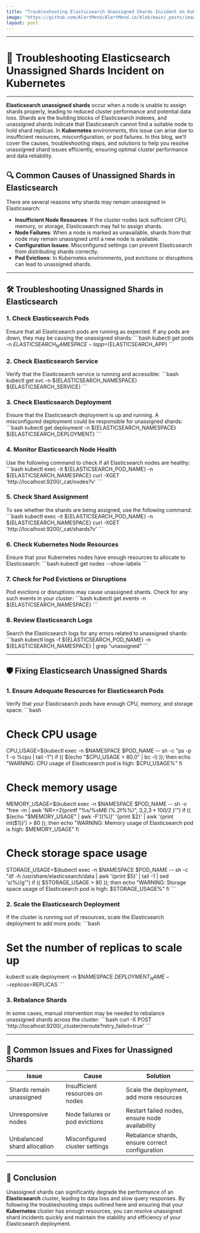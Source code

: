 ```yaml
---
title: "Troubleshooting Elasticsearch Unassigned Shards Incident on Kubernetes"
image: "https://github.com/AlertMend/AlertMend.io/blob/main/_posts/images/elastic_search_unassigned_shards_incident.png?raw=true"
layout: post
---
```


---
# 🚨 **Troubleshooting Elasticsearch Unassigned Shards Incident on Kubernetes**
---

**Elasticsearch unassigned shards** occur when a node is unable to assign shards properly, leading to reduced cluster performance and potential data loss. Shards are the building blocks of Elasticsearch indexes, and unassigned shards indicate that Elasticsearch cannot find a suitable node to hold shard replicas. In **Kubernetes** environments, this issue can arise due to insufficient resources, misconfiguration, or pod failures. In this blog, we’ll cover the causes, troubleshooting steps, and solutions to help you resolve unassigned shard issues efficiently, ensuring optimal cluster performance and data reliability.


## 🔍 **Common Causes of Unassigned Shards in Elasticsearch**

There are several reasons why shards may remain unassigned in Elasticsearch:
- **Insufficient Node Resources**: If the cluster nodes lack sufficient CPU, memory, or storage, Elasticsearch may fail to assign shards.
- **Node Failures**: When a node is marked as unavailable, shards from that node may remain unassigned until a new node is available.
- **Configuration Issues**: Misconfigured settings can prevent Elasticsearch from distributing shards correctly.
- **Pod Evictions**: In Kubernetes environments, pod evictions or disruptions can lead to unassigned shards.

---

## 🛠️ **Troubleshooting Unassigned Shards in Elasticsearch**

### 1. **Check Elasticsearch Pods**
Ensure that all Elasticsearch pods are running as expected. If any pods are down, they may be causing the unassigned shards:
\`\`\`bash
kubectl get pods -n ${ELASTICSEARCH_NAMESPACE} -l app=${ELASTICSEARCH_APP}
\`\`\`

### 2. **Check Elasticsearch Service**
Verify that the Elasticsearch service is running and accessible:
\`\`\`bash
kubectl get svc -n ${ELASTICSEARCH_NAMESPACE} ${ELASTICSEARCH_SERVICE}
\`\`\`

### 3. **Check Elasticsearch Deployment**
Ensure that the Elasticsearch deployment is up and running. A misconfigured deployment could be responsible for unassigned shards:
\`\`\`bash
kubectl get deployment -n ${ELASTICSEARCH_NAMESPACE} ${ELASTICSEARCH_DEPLOYMENT}
\`\`\`

### 4. **Monitor Elasticsearch Node Health**
Use the following command to check if all Elasticsearch nodes are healthy:
\`\`\`bash
kubectl exec -it ${ELASTICSEARCH_POD_NAME} -n ${ELASTICSEARCH_NAMESPACE} curl -XGET 'http://localhost:9200/_cat/nodes?v'
\`\`\`

### 5. **Check Shard Assignment**
To see whether the shards are being assigned, use the following command:
\`\`\`bash
kubectl exec -it ${ELASTICSEARCH_POD_NAME} -n ${ELASTICSEARCH_NAMESPACE} curl -XGET 'http://localhost:9200/_cat/shards?v'
\`\`\`

### 6. **Check Kubernetes Node Resources**
Ensure that your Kubernetes nodes have enough resources to allocate to Elasticsearch:
\`\`\`bash
kubectl get nodes --show-labels
\`\`\`

### 7. **Check for Pod Evictions or Disruptions**
Pod evictions or disruptions may cause unassigned shards. Check for any such events in your cluster:
\`\`\`bash
kubectl get events -n ${ELASTICSEARCH_NAMESPACE}
\`\`\`

### 8. **Review Elasticsearch Logs**
Search the Elasticsearch logs for any errors related to unassigned shards:
\`\`\`bash
kubectl logs -f ${ELASTICSEARCH_POD_NAME} -n ${ELASTICSEARCH_NAMESPACE} | grep "unassigned"
\`\`\`

---

## 🛡️ **Fixing Elasticsearch Unassigned Shards**

### 1. **Ensure Adequate Resources for Elasticsearch Pods**
Verify that your Elasticsearch pods have enough CPU, memory, and storage space:
\`\`\`bash
# Check CPU usage
CPU_USAGE=$(kubectl exec -n $NAMESPACE $POD_NAME -- sh -c "ps -p 1 -o %cpu | tail -1")
if (( $(echo "$CPU_USAGE > 80.0" | bc -l) )); then
  echo "WARNING: CPU usage of Elasticsearch pod is high: $CPU_USAGE%"
fi

# Check memory usage
MEMORY_USAGE=$(kubectl exec -n $NAMESPACE $POD_NAME -- sh -c "free -m | awk 'NR==2{printf "%s/%sMB (%.2f%%)", $3,$2,$3*100/$2 }'")
if (( $(echo "$MEMORY_USAGE" | awk -F'[(%)]' '{print $2}' | awk '{print int($1)}') > 80 )); then
  echo "WARNING: Memory usage of Elasticsearch pod is high: $MEMORY_USAGE"
fi

# Check storage space usage
STORAGE_USAGE=$(kubectl exec -n $NAMESPACE $POD_NAME -- sh -c "df -h /usr/share/elasticsearch/data | awk '{print $5}' | tail -1 | sed 's/%//g'")
if (( $STORAGE_USAGE > 80 )); then
  echo "WARNING: Storage space usage of Elasticsearch pod is high: $STORAGE_USAGE%"
fi
\`\`\`

### 2. **Scale the Elasticsearch Deployment**
If the cluster is running out of resources, scale the Elasticsearch deployment to add more pods:
\`\`\`bash
# Set the number of replicas to scale up
kubectl scale deployment -n $NAMESPACE $DEPLOYMENT_NAME --replicas=$REPLICAS
\`\`\`

### 3. **Rebalance Shards**
In some cases, manual intervention may be needed to rebalance unassigned shards across the cluster:
\`\`\`bash
curl -X POST 'http://localhost:9200/_cluster/reroute?retry_failed=true'
\`\`\`

---

## 🔄 **Common Issues and Fixes for Unassigned Shards**

| **Issue**                              | **Cause**                                      | **Solution**                                      |
|----------------------------------------|------------------------------------------------|---------------------------------------------------|
| Shards remain unassigned               | Insufficient resources on nodes                | Scale the deployment, add more resources          |
| Unresponsive nodes                     | Node failures or pod evictions                 | Restart failed nodes, ensure node availability    |
| Unbalanced shard allocation            | Misconfigured cluster settings                 | Rebalance shards, ensure correct configuration    |

---

## 🚀 **Conclusion**

Unassigned shards can significantly degrade the performance of an **Elasticsearch** cluster, leading to data loss and slow query responses. By following the troubleshooting steps outlined here and ensuring that your **Kubernetes** cluster has enough resources, you can resolve unassigned shard incidents quickly and maintain the stability and efficiency of your Elasticsearch deployment.
